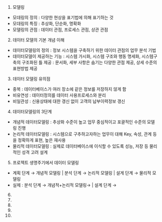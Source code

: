 1. 모델링
 - 모데링의 정의 : 다양한 현상을 표기법에 의해 표기하는 것
 - 모데링의 특징 : 추상화, 단순화, 명확화
 - 모델링의 관점 : 데이터 관점, 프로세스 관점, 상관 관점

2. 데이터 모델의 기본 개념 이해
 - 데이터모델링의 정의 : 정보 시스템을 구축하기 위한 데이터 관점의 업무 분석 기법
 - 데이터모델이 제공하는 기능 
   : 시스템 가시화, 시스템 구조와 행동 명세화, 시스템구축의 구조화된 틀 제공
   : 문서화, 세부 사항은 숨기는 다양한 관점 제공, 상세 수준의 표현방법 제공
   
3. 데이터 모델링 유의점
 - 중복 : 데이터베이스가 여러 장소에 같은 정보를 저장하지 않게 함
 - 비유연성 : 데이터정의를 데이터 사용프로세스와 분리
 - 비일관성 : 신용상태에 대한 갱신 없이 고객의 납부이력정보 갱신

4. 데이터모델링의 3단계
 - 개념적 데이터모델링 : 추상화 수준이 높고 업무 중심적이고 포괄적인 수준의 모델링 진행
 - 논리적 데이터모델링 : 시스템으로 구추하고자하는 업무이 대해 Key, 속성, 관계 등을 정확하게 표현, 높은 재사용
 - 물리적 데이터모델링 : 실제로 데이터베이스에 이식할 수 있도록 성능, 저장 등 물리적인 성격 고려 설계

5. 프로젝트 생명주기에서 데이터 모델링
 - 계획 단계 → 개념적 모델링  |   분석 단계 → 논리적 모델링  |  설게 단계 → 물리적 모델링
 - 실제 : 분석 단계 → 개념적+논리적 모델링→  | 설계 단계 →  

6.

7.

8.

9.

10.
